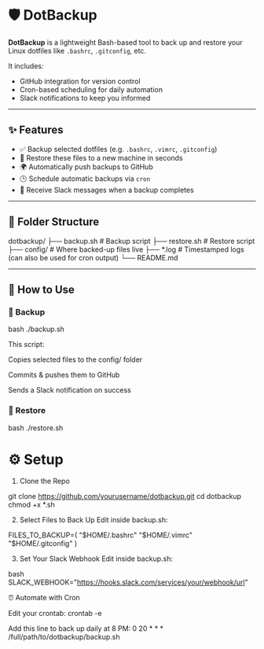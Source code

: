 # 🛡️ DotBackup

**DotBackup** is a lightweight Bash-based tool to back up and restore your Linux dotfiles like `.bashrc`, `.gitconfig`, etc.

It includes:
- GitHub integration for version control
- Cron-based scheduling for daily automation
- Slack notifications to keep you informed

---

## ✨ Features

- ✅ Backup selected dotfiles (e.g. `.bashrc`, `.vimrc`, `.gitconfig`)
- 🔁 Restore these files to a new machine in seconds
- 🌍 Automatically push backups to GitHub
- 🕒 Schedule automatic backups via `cron`
- 🔔 Receive Slack messages when a backup completes

---

## 📁 Folder Structure

dotbackup/
├── backup.sh       # Backup script
├── restore.sh      # Restore script
├── config/         # Where backed-up files live
├── *.log           # Timestamped logs (can also be used for cron output)
└── README.md

---

## 🚀 How to Use

### 🔁 Backup

bash
./backup.sh

This script:

Copies selected files to the config/ folder

Commits & pushes them to GitHub

Sends a Slack notification on success

###  🔄 Restore

bash
./restore.sh

# ⚙️ Setup
1. Clone the Repo

git clone https://github.com/yourusername/dotbackup.git
cd dotbackup
chmod +x *.sh

2. Select Files to Back Up
   Edit inside backup.sh:

FILES_TO_BACKUP=(
  "$HOME/.bashrc"
  "$HOME/.vimrc"
  "$HOME/.gitconfig"
)

3. Set Your Slack Webhook
   Edit inside backup.sh:

bash
SLACK_WEBHOOK="https://hooks.slack.com/services/your/webhook/url"

⏰ Automate with Cron

Edit your crontab:
crontab -e

Add this line to back up daily at 8 PM:
0 20 * * * /full/path/to/dotbackup/backup.sh


